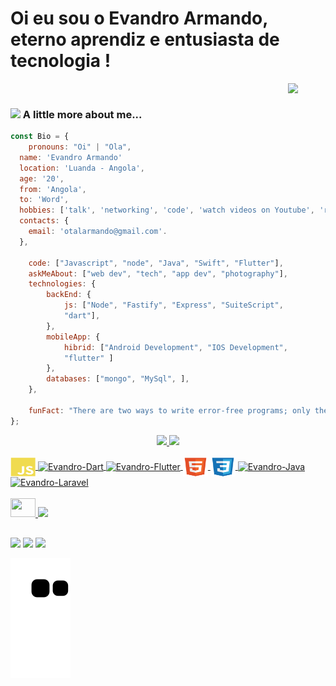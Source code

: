 # Oi eu sou o Evandro Armando, eterno aprendiz e entusiasta de  tecnologia !


<img align='right' src="https://media.giphy.com/media/M9gbBd9nbDrOTu1Mqx/giphy.gif" width="60">

<br>

### <img src="https://media.giphy.com/media/VgCDAzcKvsR6OM0uWg/giphy.gif" width="50"> A little more about me...  

```javascript
const Bio = {
    pronouns: "Oi" | "Ola",
  name: 'Evandro Armando'
  location: 'Luanda - Angola',
  age: '20',
  from: 'Angola',
  to: 'Word',
  hobbies: ['talk', 'networking', 'code', 'watch videos on Youtube', 'read', ],
  contacts: {
    email: 'otalarmando@gmail.com'.
  },
 
    code: ["Javascript", "node", "Java", "Swift", "Flutter"],
    askMeAbout: ["web dev", "tech", "app dev", "photography"],
    technologies: {
        backEnd: {
            js: ["Node", "Fastify", "Express", "SuiteScript",
            "dart"],
        },
        mobileApp: {
            hibrid: ["Android Development", "IOS Development",
            "flutter" ]
        },
        databases: ["mongo", "MySql", ],
    },
    
    funFact: "There are two ways to write error-free programs; only the third one works"
};
```
<div align="center">
  <a href="https://github.com/EvandroArmando">
  <img height="180em" src="https://github-readme-stats.vercel.app/api?username=EvandroArmando&show_icons=true&theme=dracula&include_all_commits=true&count_private=true"/>
  <img height="180em" src="https://github-readme-stats.vercel.app/api/top-langs/?username=EvandroArmando&layout=compact&langs_count=7&theme=dracula"/>
</div>




<div style="display: inline_block"><br>
  <img align="center" alt="Evandro-Js" height="30" width="40" src="https://raw.githubusercontent.com/devicons/devicon/master/icons/javascript/javascript-plain.svg">
  <img align="center" alt="Evandro-Dart" height="30" width="40" src="https://cdn.jsdelivr.net/gh/devicons/devicon/icons/dart/dart-original.svg">
  <img align="center" alt="Evandro-Flutter" height="30" width="40" src="https://cdn.jsdelivr.net/gh/devicons/devicon/icons/flutter/flutter-original.svg">
  <img align="center" alt="Evandro-HTML" height="30" width="40" src="https://raw.githubusercontent.com/devicons/devicon/master/icons/html5/html5-original.svg">
  <img align="center" alt="Evandro-CSS" height="30" width="40" src="https://raw.githubusercontent.com/devicons/devicon/master/icons/css3/css3-original.svg">
  <img align="center" alt="Evandro-Java" height="30" width="40" src="https://cdn.jsdelivr.net/gh/devicons/devicon/icons/java/java-original.svg">
  <img align="center" alt="Evandro-Laravel" height="30" width="40" src="https://cdn.jsdelivr.net/gh/devicons/devicon/icons/php/php-original.svg">

</div>
<br>
<div>
<img   width="40" height="30" src="https://cdn.jsdelivr.net/gh/devicons/devicon/icons/photoshop/photoshop-plain.svg" />
<img  width="40" heigth="20" src="https://cdn.jsdelivr.net/gh/devicons/devicon/icons/nodejs/nodejs-original.svg" />


</div>

  ##

<div>
  <a href="https://instagram.com/otalarmando" target="_blank"><img src="https://img.shields.io/badge/-Instagram-%23E4405F?style=for-the-badge&logo=instagram&logoColor=white" target="_blank"></a>
  <a href = "mailto:otalarmando@gmail.com"><img src="https://img.shields.io/badge/-Gmail-%23333?style=for-the-badge&logo=gmail&logoColor=white" target="_blank"></a>
  <a href="https://www.linkedin.com/in/evandro-armando-201ba8145" target="_blank"><img 
  src="https://img.shields.io/badge/-LinkedIn-%230077B5?style=for-the-badge&logo=linkedin&logoColor=white" target="_blank"></a> 

  ![Snake animation](https://github.com/EvandroArmando/EvandroArmando/blob/output/github-contribution-grid-snake.svg)

</div>
